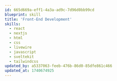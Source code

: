```yaml
---
id: 665d669a-eff1-4a3a-ad9c-7d96d0bb99cd
blueprint: skill
title: 'Front-End Development'
skills:
  - react
  - nextjs
  - html
  - css
  - livewire
  - javascript
  - sveltekit
  - tailwindcss
updated_by: a5337063-feeb-476b-86d0-85dfe861c466
updated_at: 1740674925
---
```

